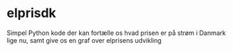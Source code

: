 # elprisdk
Simpel Python kode der kan fortælle os hvad prisen er på strøm i Danmark lige nu, samt give os en graf over elprisens udvikling

